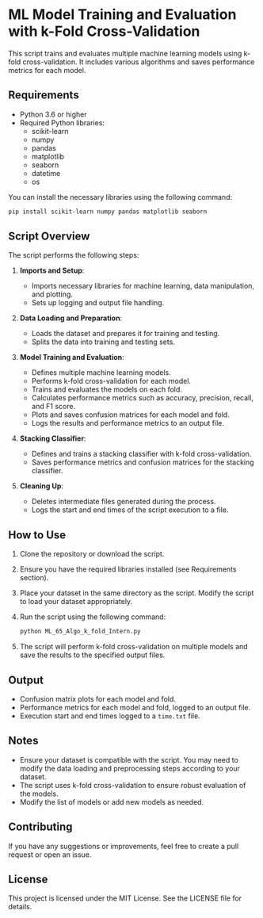 # ML Model Training and Evaluation with k-Fold Cross-Validation

This script trains and evaluates multiple machine learning models using k-fold cross-validation. It includes various algorithms and saves performance metrics for each model.

## Requirements

- Python 3.6 or higher
- Required Python libraries:
  - scikit-learn
  - numpy
  - pandas
  - matplotlib
  - seaborn
  - datetime
  - os

You can install the necessary libraries using the following command:

```bash
pip install scikit-learn numpy pandas matplotlib seaborn
```

## Script Overview

The script performs the following steps:

1. **Imports and Setup**:
   - Imports necessary libraries for machine learning, data manipulation, and plotting.
   - Sets up logging and output file handling.

2. **Data Loading and Preparation**:
   - Loads the dataset and prepares it for training and testing.
   - Splits the data into training and testing sets.

3. **Model Training and Evaluation**:
   - Defines multiple machine learning models.
   - Performs k-fold cross-validation for each model.
   - Trains and evaluates the models on each fold.
   - Calculates performance metrics such as accuracy, precision, recall, and F1 score.
   - Plots and saves confusion matrices for each model and fold.
   - Logs the results and performance metrics to an output file.

4. **Stacking Classifier**:
   - Defines and trains a stacking classifier with k-fold cross-validation.
   - Saves performance metrics and confusion matrices for the stacking classifier.

5. **Cleaning Up**:
   - Deletes intermediate files generated during the process.
   - Logs the start and end times of the script execution to a file.

## How to Use

1. Clone the repository or download the script.

2. Ensure you have the required libraries installed (see Requirements section).

3. Place your dataset in the same directory as the script. Modify the script to load your dataset appropriately.

4. Run the script using the following command:

   ```bash
   python ML_65_Algo_k_fold_Intern.py
   ```

5. The script will perform k-fold cross-validation on multiple models and save the results to the specified output files.

## Output

- Confusion matrix plots for each model and fold.
- Performance metrics for each model and fold, logged to an output file.
- Execution start and end times logged to a `time.txt` file.

## Notes

- Ensure your dataset is compatible with the script. You may need to modify the data loading and preprocessing steps according to your dataset.
- The script uses k-fold cross-validation to ensure robust evaluation of the models.
- Modify the list of models or add new models as needed.

## Contributing

If you have any suggestions or improvements, feel free to create a pull request or open an issue.

## License

This project is licensed under the MIT License. See the LICENSE file for details.
